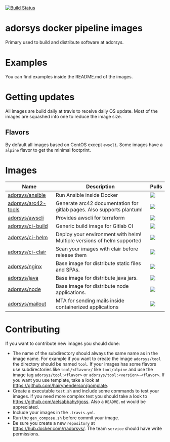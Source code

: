 [![Build Status](https://img.shields.io/travis/com/adorsys/dockerhub-pipeline-images/master.svg?longCache=true&style=flat-square)](https://travis-ci.com/adorsys/dockerhub-pipeline-images)

# adorsys docker pipeline images

Primary used to build and distribute software at adorsys.

# Examples

You can find examples inside the README.md of the images.

# Getting updates

All images are build daily at travis to receive daily OS update. Most of the images are squashed into one to
reduce the image size. 

## Flavors

By default all images based on CentOS except `awscli`. Some images have a `alpine` flavor to get the minimal footprint.

# Images

| Name | Description | Pulls |
|------|-------------|-------|
| [adorsys/ansible](ansible/README.md) | Run Ansible inside Docker | [![](https://img.shields.io/docker/pulls/adorsys/ansible.svg?logo=docker&style=flat-square)](https://hub.docker.com/r/adorsys/ansible) |
| [adorsys/arc42-tools](arc42-tools/README.md) | Generate arc42 documentation for gitlab pages. Also supports plantuml | [![](https://img.shields.io/docker/pulls/adorsys/arc42-tools.svg?logo=docker&style=flat-square)](https://hub.docker.com/r/adorsys/arc42-tools) |
| [adorsys/awscli](awscli/README.md) | Provides awscli for terraform | [![](https://img.shields.io/docker/pulls/adorsys/awscli.svg?logo=docker&style=flat-square)](https://hub.docker.com/r/adorsys/awscli) |
| [adorsys/ci-build](ci-build/README.md) | Generic build image for Gitlab CI | [![](https://img.shields.io/docker/pulls/adorsys/ci-build.svg?logo=docker&style=flat-square)](https://hub.docker.com/r/adorsys/ci-build) |
| [adorsys/ci-helm](ci-helm/README.md) | Deploy your environment with helm! Multiple versions of helm supported | [![](https://img.shields.io/docker/pulls/adorsys/ci-helm.svg?logo=docker&style=flat-square)](https://hub.docker.com/r/adorsys/ci-helm) |
| [adorsys/ci-clair](ci-clair/README.md) | Scan your images with clair before release them  | [![](https://img.shields.io/docker/pulls/adorsys/ci-clair.svg?logo=docker&style=flat-square)](https://hub.docker.com/r/adorsys/ci-clair) |
| [adorsys/nginx](nginx/README.md) | Base image for distribute static files and SPAs. | [![](https://img.shields.io/docker/pulls/adorsys/nginx.svg?logo=docker&style=flat-square)](https://hub.docker.com/r/adorsys/nginx) |
| [adorsys/java](java/README.md) | Base image for distribute java jars. | [![](https://img.shields.io/docker/pulls/adorsys/java.svg?logo=docker&style=flat-square)](https://hub.docker.com/r/adorsys/java) |
| [adorsys/node](node/README.md) | Base image for distribute node applications. | [![](https://img.shields.io/docker/pulls/adorsys/node.svg?logo=docker&style=flat-square)](https://hub.docker.com/r/adorsys/node) |
| [adorsys/mailout](mailout/README.md) | MTA for sending mails inside containerized applications | [![](https://img.shields.io/docker/pulls/adorsys/mailout.svg?logo=docker&style=flat-square)](https://hub.docker.com/r/adorsys/mailout) |


# Contributing

If you want to contribute new images you should done:
* The name of the subdirectory should always the same name as in the image name. For example if you want to create the
  image `adorsys/tool` the directory should be named `tool`. If your images has some flavors use subdirectories like
  `tool/<flavor>/` like `tool/alpine` and use the image tag `adorsys/tool:<flavor>` or `adorsys/tool:<version>-<flavor>`. 
  If you want you use template, take a look at https://github.com/hairyhenderson/gomplate.
* Create a executable `test.sh` and include some commands to test your images.
  if you need more complex test you should take a look to https://github.com/aelsabbahy/goss. Also a `README.md` would 
  be appreciated.
* Include your images in the `.travis.yml`. 
* Run the `gen_compose.sh` before commit your image.
* Be sure you create a new `repository` at https://hub.docker.com/r/adorsys/. The team `service` should have write
  permissions.
